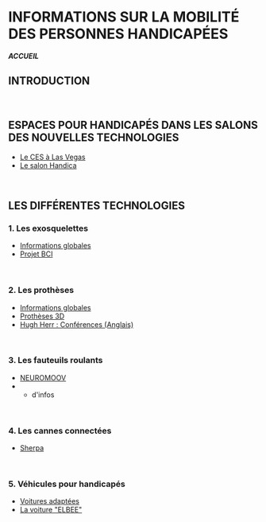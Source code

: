 # INFORMATIONS SUR LA MOBILITÉ DES PERSONNES HANDICAPÉES  
**_ACCUEIL_**
## INTRODUCTION
 
<br/>

## ESPACES POUR HANDICAPÉS DANS LES SALONS DES NOUVELLES TECHNOLOGIES 
* [Le CES à Las Vegas](ces.md)
* [Le salon Handica](handica.md) 

<br/>

## LES DIFFÉRENTES TECHNOLOGIES

### 1. Les exosquelettes 
- [Informations globales](exoprésent.md)
- [Projet BCI](BCI.md)

<br/>

### 2. Les prothèses
- [Informations globales](Prothèseinfo.md)
- [Prothèses 3D](Prothèse3D.md)
- [Hugh Herr : Conférences (Anglais)](Hughvidéo.md)

<br/>

### 3. Les fauteuils roulants
- [NEUROMOOV](Neuromoov.md)
- + d'infos

<br/>

### 4. Les cannes connectées
- [Sherpa](Canneconnectée.md)

<br/>

### 5. Véhicules pour handicapés
- [Voitures adaptées](Voitureadaptée.md)
- [La voiture "ELBEE"](Elbee.md)
